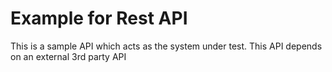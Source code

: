 # Example for Rest API

This is a sample API which acts as the system under test. This API depends on an external 3rd party API
